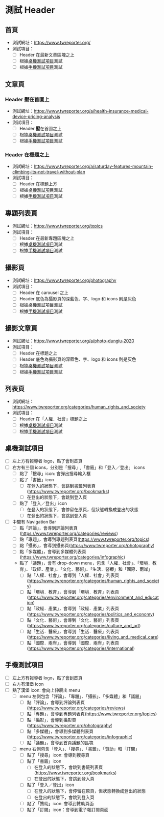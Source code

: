 # 測試 Header

## 首頁

- 測試網址：https://www.twreporter.org/
- 測試項目：
  - [ ] Header 在最新文章區塊之上
  - [ ] 根據[桌機測試項目](#桌機測試項目)測試
  - [ ] 根據[手機測試項目](#手機測試項目)測試

## 文章頁

### Header 壓在首圖上

- 測試網址：https://www.twreporter.org/a/health-insurance-medical-device-pricing-analysis
- 測試項目：
  - [ ] Header **壓**在首圖之上
  - [ ] 根據[桌機測試項目](#桌機測試項目)測試
  - [ ] 根據[手機測試項目](#手機測試項目)測試

### Header 在標題之上

- 測試網址：https://www.twreporter.org/a/saturday-features-mountain-climbing-its-not-travel-without-plan
- 測試項目：
  - [ ] Header 在標題上方
  - [ ] 根據[桌機測試項目](#桌機測試項目)測試
  - [ ] 根據[手機測試項目](#手機測試項目)測試

## 專題列表頁

- 測試網址：https://www.twreporter.org/topics
- 測試項目：
  - [ ] Header 在最新專題區塊之上
  - [ ] 根據[桌機測試項目](#桌機測試項目)測試
  - [ ] 根據[手機測試項目](#手機測試項目)測試

## 攝影頁

- 測試網址：https://www.twreporter.org/photography
- 測試項目：
  - [ ] Header 在 carousel 之上
  - [ ] Header 底色為攝影頁的深藍色、字、logo 和 icons 則是灰色
  - [ ] 根據[桌機測試項目](#桌機測試項目)測試
  - [ ] 根據[手機測試項目](#手機測試項目)測試

## 攝影文章頁

- 測試網址：https://www.twreporter.org/a/photo-dungiu-2020
- 測試項目：
  - [ ] Header 在標題之上
  - [ ] Header 底色為攝影頁的深藍色、字、logo 和 icons 則是灰色
  - [ ] 根據[桌機測試項目](#桌機測試項目)測試
  - [ ] 根據[手機測試項目](#手機測試項目)測試

## 列表頁

- 測試網址：https://www.twreporter.org/categories/human_rights_and_society
- 測試項目：
  - [ ] Header 在「人權．社會」標題之上
  - [ ] 根據[桌機測試項目](#桌機測試項目)測試
  - [ ] 根據[手機測試項目](#手機測試項目)測試

## 桌機測試項目

- [ ] 左上方有報導者 logo，點了會到首頁
- [ ] 右方有三個 icons，分別是「搜尋」,「書籤」和「登入／登出」 icons
  - [ ] 點了「搜尋」icon: 會彈出搜尋輸入框
  - [ ] 點了「書籤」icon
    - [ ] 在登入的狀態下，會跳到書籤列表頁(https://www.twreporter.org/bookmarks)
    - [ ] 在登出的狀態下，會跳到登入頁
  - [ ] 點了「登入／登出」icon
    - [ ] 在登入的狀態下，會停留在原頁，但狀態轉換成登出的狀態
    - [ ] 在登出的狀態下，會跳到登入頁
- [ ] 中間有 Navigation Bar
  - [ ] 點「評論」，會導到評論列表頁(https://www.twreporter.org/categories/reviews)
  - [ ] 點「專題」，會導到專題列表頁(https://www.twreporter.org/topics)
  - [ ] 點「攝影」，會導到攝影頁(https://www.twreporter.org/photography)
  - [ ] 點「多媒體」，會導到多媒體列表頁(https://www.twreporter.org/categories/infographic)
  - 點了「議題」，會有 drop-down menu，包含「人權．社會」、「環境．教育」、「政經．產業」、「文化．藝術」、「生活．醫療」和「國際．兩岸」
    - [ ] 點「人權．社會」，會導到「人權．社會」列表頁(https://www.twreporter.org/categories/human_rights_and_society)
    - [ ] 點「環境．教育」，會導到「環境．教育」列表頁(https://www.twreporter.org/categories/environment_and_education)
    - [ ] 點「政經．產業」，會導到「政經．產業」列表頁(https://www.twreporter.org/categories/politics_and_economy)
    - [ ] 點「文化．藝術」，會導到「文化．藝術」列表頁(https://www.twreporter.org/categories/culture_and_art)
    - [ ] 點「生活．醫療」，會導到「生活．醫療」列表頁(https://www.twreporter.org/categories/living_and_medical_care)
    - [ ] 點「國際．兩岸」，會導到「國際．兩岸」列表頁(https://www.twreporter.org/categories/international)

## 手機測試項目

- [ ] 左上方有報導者 logo，點了會到首頁
- [ ] 右方有漢堡 icon
- [ ] 點了漢堡 icon: 會向上伸展出 menu
  - [ ] menu 左側包含「評論」、「專題」、「攝影」、「多媒體」和「議題」
    - [ ] 點「評論」，會導到評論列表頁(https://www.twreporter.org/categories/reviews)
    - [ ] 點「專題」，會導到專題列表頁(https://www.twreporter.org/topics)
    - [ ] 點「攝影」，會導到攝影頁(https://www.twreporter.org/photography)
    - [ ] 點「多媒體」，會導到多媒體列表頁(https://www.twreporter.org/categories/infographic)
    - [ ] 點「議題」，會導到首頁議題的區塊
  - [ ] menu 右側包含「登入」、「搜尋」、「書籤」、「贊助」和「訂閱」
    - [ ] 點了「搜尋」icon: 會導到搜尋頁
    - [ ] 點了「書籤」icon
      - [ ] 在登入的狀態下，會跳到書籤列表頁(https://www.twreporter.org/bookmarks)
      - [ ] 在登出的狀態下，會跳到登入頁
    - [ ] 點了「登入／登出」icon
      - [ ] 在登入的狀態下，會停留在原頁，但狀態轉換成登出的狀態
      - [ ] 在登出的狀態下，會跳到登入頁
    - [ ] 點了「贊助」icon: 會導到贊助頁面
    - [ ] 點了「訂閱」icon：會導到電子報訂閱頁面

